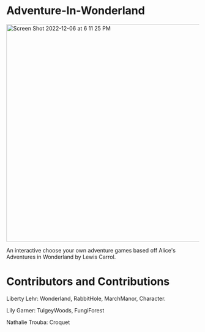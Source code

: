 # Adventure-In-Wonderland
<img width="569" alt="Screen Shot 2022-12-06 at 6 11 25 PM" src="https://user-images.githubusercontent.com/112956848/206045030-ae52a850-6393-4011-ab37-9621324c0619.png">


An interactive choose your own adventure games based off Alice's Adventures in Wonderland by Lewis Carrol.

# Contributors and Contributions
Liberty Lehr: Wonderland, RabbitHole, MarchManor, Character.

Lily Garner: TulgeyWoods, FungiForest

Nathalie Trouba: Croquet
